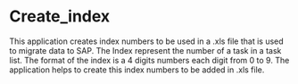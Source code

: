 # Create_index
This application creates index numbers to be used in a .xls file that is used to migrate data to SAP. The Index represent the number of a task in a task list.
The format of the index is a 4 digits numbers each digit from 0 to 9.
The application helps to create this index numbers to be added in .xls file.
